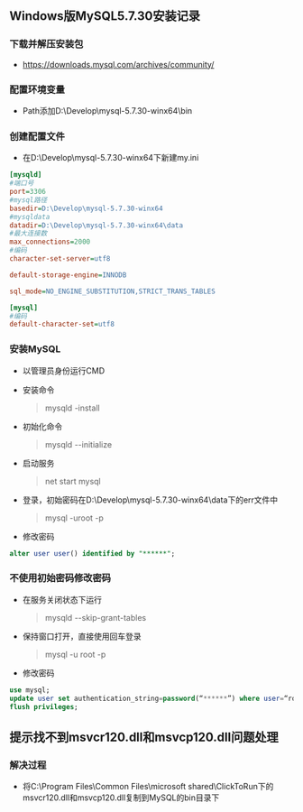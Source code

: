 ## **Windows版MySQL5.7.30安装记录**

### 下载并解压安装包

- https://downloads.mysql.com/archives/community/

### 配置环境变量

- Path添加D:\Develop\mysql-5.7.30-winx64\bin

### 创建配置文件

- 在D:\Develop\mysql-5.7.30-winx64下新建my.ini

```ini
[mysqld]
#端口号
port=3306
#mysql路径
basedir=D:\Develop\mysql-5.7.30-winx64
#mysqldata
datadir=D:\Develop\mysql-5.7.30-winx64\data 
#最大连接数
max_connections=2000
#编码
character-set-server=utf8

default-storage-engine=INNODB

sql_mode=NO_ENGINE_SUBSTITUTION,STRICT_TRANS_TABLES

[mysql]
#编码
default-character-set=utf8
```

### 安装MySQL

- 以管理员身份运行CMD

- 安装命令

  > mysqld -install

- 初始化命令

  > mysqld --initialize

- 启动服务

  > net start mysql

- 登录，初始密码在D:\Develop\mysql-5.7.30-winx64\data下的err文件中

  > mysql -uroot -p

- 修改密码

```sql
alter user user() identified by "******";
```

### 不使用初始密码修改密码

- 在服务关闭状态下运行

  > mysqld --skip-grant-tables

- 保持窗口打开，直接使用回车登录

  > mysql -u root -p

- 修改密码

```sql
use mysql;
update user set authentication_string=password(“******”) where user=“root”
flush privileges;
```

## 提示找不到msvcr120.dll和msvcp120.dll问题处理

### 解决过程

- 将C:\Program Files\Common Files\microsoft shared\ClickToRun下的msvcr120.dll和msvcp120.dll复制到MySQL的bin目录下